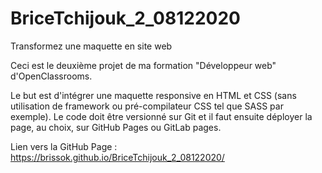 # BriceTchijouk_2_08122020
Transformez une maquette en site web

Ceci est le deuxième projet de ma formation "Développeur web" d'OpenClassrooms.

Le but est d'intégrer une maquette responsive en HTML et CSS (sans utilisation de framework ou pré-compilateur CSS tel que SASS par exemple).
Le code doit être versionné sur Git et il faut ensuite déployer la page, au choix, sur GitHub Pages ou GitLab pages.

Lien vers la GitHub Page : https://brissok.github.io/BriceTchijouk_2_08122020/
